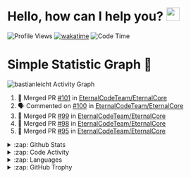 <h1>Hello, how can I help you? <img src="https://raw.githubusercontent.com/bastianleicht/bastianleicht/master/assets/wave.gif" width="30px" alt=""></h1>

![Profile Views](https://komarev.com/ghpvc/?username=2FvLuckyyy&style=flat-square)
[![wakatime](https://wakatime.com/badge/user/be06b61a-5ca7-4757-935e-de4cffac7ac7.svg)](https://wakatime.com/@be06b61a-5ca7-4757-935e-de4cffac7ac7)
![Code Time](http://img.shields.io/badge/Code%20Time-1984%20hrs%2025%20mins-blue)

# Simple Statistic Graph 📗
<img alt="bastianleicht Activity Graph" src="https://activity-graph.herokuapp.com/graph?username=vLuckyyy&bg_color=0D1117&color=5BCDEC&line=5BCDEC&point=FFFFFF&hide_border=true"/>

<!--START_SECTION:waka-->
<!--END_SECTION:waka-->

<!--START_SECTION:activity-->
1. 🎉 Merged PR [#101](https://github.com/EternalCodeTeam/EternalCore/pull/101) in [EternalCodeTeam/EternalCore](https://github.com/EternalCodeTeam/EternalCore)
2. 🗣 Commented on [#100](https://github.com/EternalCodeTeam/EternalCore/issues/100) in [EternalCodeTeam/EternalCore](https://github.com/EternalCodeTeam/EternalCore)
3. 🎉 Merged PR [#99](https://github.com/EternalCodeTeam/EternalCore/pull/99) in [EternalCodeTeam/EternalCore](https://github.com/EternalCodeTeam/EternalCore)
4. 🎉 Merged PR [#98](https://github.com/EternalCodeTeam/EternalCore/pull/98) in [EternalCodeTeam/EternalCore](https://github.com/EternalCodeTeam/EternalCore)
5. 🎉 Merged PR [#95](https://github.com/EternalCodeTeam/EternalCore/pull/95) in [EternalCodeTeam/EternalCore](https://github.com/EternalCodeTeam/EternalCore)
<!--END_SECTION:activity-->

<details>
    <summary>:zap: Github Stats</summary>
    <pre>
        <img alt="GitHub Stats" src="https://github-readme-stats-new-bastianleicht.vercel.app/api?username=vLuckyyy&show_icons=true&theme=dark" />
    </pre>
</details>

<details>
    <summary>:zap: Code Activity</summary>
    <pre>
        <img alt="Code activity" src="https://wakatime.com/share/@vLucky/5eba7dfb-2191-4579-b5ce-a4ef155bca00.svg" height="400" />    
    </pre>
</details>

<details>
    <summary>:zap: Languages </summary>
    <pre>
        <img alt="Languages used" src="https://wakatime.com/share/@vLucky/af946242-eeb7-4b8f-81ca-8e39ed492348.svg" height="400" />
    </pre>
</details>


<details>
    <summary>:zap: GitHub Trophy</summary>
    <pre>
        <p align="left"> <a href="https://github.com/ryo-ma/github-profile-trophy"><img src="https://github-profile-trophy.vercel.app/?username=vLuckyyy" alt="bastianleicht" /></a> </p>
    </pre>
</details>

